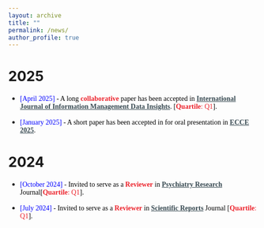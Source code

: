 ```yaml
---
layout: archive
title: ""
permalink: /news/
author_profile: true
---
```


# 2025
* <span style="font-family:Georgia; color:black"><span style="color:Blue">[April 2025]</span> - A long <span style="color:#ec212a;font-weight:bold">collaborative</span> paper has been accepted in <a href="https://www.sciencedirect.com/journal/international-journal-of-information-management-data-insights" target="_blank" style="color:#364850;font-weight:bold">International Journal of Information Management Data Insights</a>. [<span style="color:#ec212a"><b>Quartile</b>: Q1</span>].</span>

* <span style="font-family:Georgia; color:black"><span style="color:Blue">[January 2025]</span> - A short paper has been accepted in for oral presentation in <a href="https://ecce2025.cuet.ac.bd/" target="_blank" style="color:#364850;font-weight:bold">ECCE 2025</a>.


# 2024

* <span style="font-family:Georgia; color:black"><span style="color:Blue">[October 2024]</span> - Invited to serve as a <span style="color:#ec212a;font-weight:bold">Reviewer</span> in <a href="https://www.sciencedirect.com/journal/psychiatry-research" target="_blank" style="color:#364850;font-weight:bold">Psychiatry Research</a> Journal[<span style="color:#ec212a"><b>Quartile</b>: Q1</span>].</span>

* <span style="font-family:Georgia; color:black"><span style="color:Blue">[July 2024]</span> - Invited to serve as a <span style="color:#ec212a;font-weight:bold">Reviewer</span> in <a href="https://www.nature.com/srep/" target="_blank" style="color:#364850;font-weight:bold">Scientific Reports</a> Journal [<span style="color:#ec212a"><b>Quartile</b>: Q1</span>].</span>